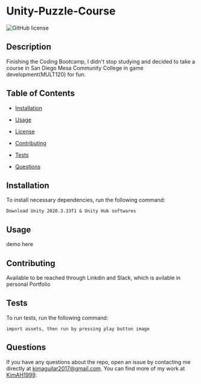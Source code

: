 # Unity-Puzzle-Course
![GitHub license](https://img.shields.io/badge/license-MIT-blue.svg)

## Description

Finishing the Coding Bootcamp, I didn't stop studying and decided to take a course in San Diego Mesa Community College in game development(MULT120) for fun.

## Table of Contents 

* [Installation](#installation)

* [Usage](#usage)

* [License](#license)

* [Contributing](#contributing)

* [Tests](#tests)

* [Questions](#questions)

## Installation

To install necessary dependencies, run the following command:

```
Download Unity 2020.3.33f1 & Unity Hub softwares
```

## Usage

demo here
  
## Contributing

Available to be reached through Linkdin and Slack, which is avilable in personal Portfolio

## Tests

To run tests, run the following command:

```
import assets, then run by pressing play button image
```

## Questions

If you have any questions about the repo, open an issue by contacting me directly at kimaguilar2017@gmail.com. You can find more of my work at [KimAH1999](https://github.com/KimAH1999/). 

